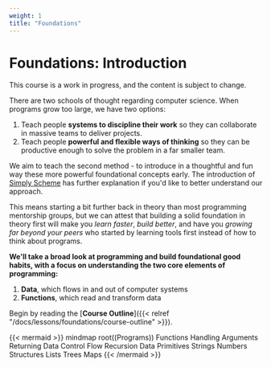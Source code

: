 ```yaml
---
weight: 1
title: "Foundations"
---
```



# Foundations: Introduction

This course is a work in progress, and the content is subject to change.

There are two schools of thought regarding computer science. When
programs grow too large, we have two options:

1. Teach people **systems to discipline their work** so they can collaborate in
   massive teams to deliver projects.
2. Teach people **powerful and flexible ways of thinking** so they can be
   productive enough to solve the problem in a far smaller team.

We aim to teach the second method - to introduce in a thoughtful and
fun way these more powerful foundational concepts early.
The introduction of 
[Simply Scheme](https://people.eecs.berkeley.edu/~bh/ssch0/preface.html) 
has further explanation if you'd like to better understand our
approach.

This means starting a bit further back in theory than most programming
mentorship groups, but we can attest that building a solid foundation
in theory first will make you _learn faster_, _build better_, and have
you _growing far beyond your peers_ who started by learning tools
first instead of how to think about programs.

**We'll take a broad look at programming and build foundational
good habits, with a focus on understanding the two core elements of
programming:**

1. **Data**, which flows in and out of computer systems
2. **Functions**, which read and transform data

Begin by reading the [**Course Outline**]({{< relref "/docs/lessons/foundations/course-outline" >}}).

{{< mermaid >}}
mindmap
    root((Programs))
        Functions
            Handling Arguments
            Returning Data
            Control Flow
                Recursion
        Data
            Primitives
                Strings
                Numbers
            Structures
                Lists
                    Trees
                Maps
{{< /mermaid >}}

